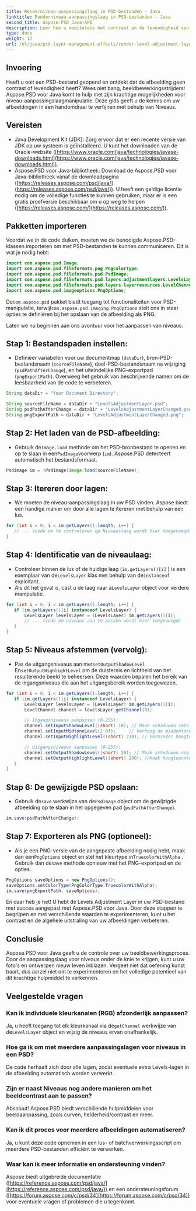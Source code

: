 ```yaml
---
title: Renderniveau-aanpassingslaag in PSD-bestanden - Java
linktitle: Renderniveau-aanpassingslaag in PSD-bestanden - Java
second_title: Aspose.PSD Java-API
description: Leer hoe u moeiteloos het contrast en de levendigheid van afbeeldingen kunt verbeteren met Aspose.PSD voor Java. Beheers niveau-aanpassingslagen met deze stapsgewijze handleiding.
type: docs
weight: 17
url: /nl/java/psd-layer-management-effects/render-level-adjustment-layer-psd/
---
```

## Invoering

Heeft u ooit een PSD-bestand geopend en ontdekt dat de afbeelding geen contrast of levendigheid heeft? Wees niet bang, beeldbewerkingsstrijders! Aspose.PSD voor Java komt te hulp met zijn krachtige mogelijkheden voor niveau-aanpassingslaagmanipulatie. Deze gids geeft u de kennis om uw afbeeldingen in een handomdraai te verfijnen met behulp van Niveaus. 

## Vereisten

- Java Development Kit (JDK): Zorg ervoor dat er een recente versie van JDK op uw systeem is geïnstalleerd. U kunt het downloaden van de Oracle-website ([https://www.oracle.com/java/technologies/javase-downloads.html](https://www.oracle.com/java/technologies/javase-downloads.html)).
- Aspose.PSD voor Java-bibliotheek: Download de Aspose.PSD voor Java-bibliotheek vanaf de downloadpagina ([https://releases.aspose.com/psd/java/](https://releases.aspose.com/psd/java/)). U heeft een geldige licentie nodig om de volledige functies te kunnen gebruiken, maar er is een gratis proefversie beschikbaar om u op weg te helpen ([https://releases.aspose.com/](https://releases.aspose.com/)).

## Pakketten importeren

Voordat we in de code duiken, moeten we de benodigde Aspose.PSD-klassen importeren om met PSD-bestanden te kunnen communiceren. Dit is wat je nodig hebt:

```java
import com.aspose.psd.Image;
import com.aspose.psd.fileformats.png.PngColorType;
import com.aspose.psd.fileformats.psd.PsdImage;
import com.aspose.psd.fileformats.psd.layers.adjustmentlayers.LevelsLayer;
import com.aspose.psd.fileformats.psd.layers.layerresources.LevelChannel;
import com.aspose.psd.imageoptions.PngOptions;
```

 De`com.aspose.psd` pakket biedt toegang tot functionaliteiten voor PSD-manipulatie, terwijl`com.aspose.psd.imaging.PngOptions` stelt ons in staat opties te definiëren bij het opslaan van de afbeelding als PNG.

Laten we nu beginnen aan ons avontuur voor het aanpassen van niveaus:

## Stap 1: Bestandspaden instellen:

- Definieer variabelen voor uw documentmap (`dataDir`), bron-PSD-bestandsnaam (`sourceFileName`), doel-PSD-bestandsnaam na wijziging (`psdPathAfterChange`), en het uiteindelijke PNG-exportpad (`pngExportPath`). Overweeg het gebruik van beschrijvende namen om de leesbaarheid van de code te verbeteren.

```java
String dataDir = "Your Document Directory";

String sourceFileName = dataDir + "LevelsAdjustmentLayer.psd";
String psdPathAfterChange = dataDir + "LevelsAdjustmentLayerChanged.psd";
String pngExportPath = dataDir + "LevelsAdjustmentLayerChanged.png";
```

## Stap 2: Het laden van de PSD-afbeelding:

-  Gebruik de`Image.load` methode om het PSD-bronbestand te openen en op te slaan in een`PsdImage`voorwerp (`im`). Aspose.PSD detecteert automatisch het bestandsformaat.

```java
PsdImage im = (PsdImage)Image.load(sourceFileName);
```

## Stap 3: Itereren door lagen:

- We moeten de niveau-aanpassingslaag in uw PSD vinden. Aspose biedt een handige manier om door alle lagen te itereren met behulp van een lus.

```java
for (int i = 0; i < im.getLayers().length; i++) {
   // ... (code om te controleren op Niveauslaag wordt hier toegevoegd)
}
```

## Stap 4: Identificatie van de niveaulaag:

- Controleer binnen de lus of de huidige laag (`im.getLayers()[i]` ) is een exemplaar van de`LevelsLayer` klas met behulp van de`instanceof` exploitant. 
-  Als dit het geval is, cast u de laag naar a`LevelsLayer` object voor verdere manipulatie.

```java
for (int i = 0; i < im.getLayers().length; i++) {
   if (im.getLayers()[i] instanceof LevelsLayer) {
	   LevelsLayer levelsLayer = (LevelsLayer) im.getLayers()[i];
	   // ... (code om niveaus aan te passen wordt hier toegevoegd)
   }
}
```
## Stap 5: Niveaus afstemmen (vervolg):

-  Pas de uitgangsniveaus aan met`setOutputShadowLevel` En`setOutputHighlightLevel` om de duisternis en lichtheid van het resulterende beeld te beheersen. Deze waarden bepalen het bereik van de ingangsniveaus die aan het uitgangsbereik worden toegewezen.

```java
for (int i = 0; i < im.getLayers().length; i++) {
   if (im.getLayers()[i] instanceof LevelsLayer) {
	   LevelsLayer levelsLayer = (LevelsLayer) im.getLayers()[i];
	   LevelChannel channel = levelsLayer.getChannel(0);

	   // Ingangsniveaus aanpassen (0-255):
	   channel.setInputShadowLevel((short) 10); // Maak schaduwen iets donkerder
	   channel.setInputMidtoneLevel(2.0f);     // Verhoog de middentonen
	   channel.setInputHighlightLevel((short) 230); // Verminder hoogtepunten

	   // Uitgangsniveaus aanpassen (0-255):
	   channel.setOutputShadowLevel((short) 20); // Maak schaduwen nog donkerder
	   channel.setOutputHighlightLevel((short) 200); //Maak hoogtepunten helderder
   }
}
```

## Stap 6: De gewijzigde PSD opslaan:

-  Gebruik de`save` werkwijze van de`PsdImage` object om de gewijzigde afbeelding op te slaan in het opgegeven pad (`psdPathAfterChange`).

```java
im.save(psdPathAfterChange);
```

## Stap 7: Exporteren als PNG (optioneel):

-  Als je een PNG-versie van de aangepaste afbeelding nodig hebt, maak dan een`PngOptions` object en stel het kleurtype in`TruecolorWithAlpha` . Gebruik dan de`save` methode opnieuw met het PNG-exportpad en de opties.

```java
PngOptions saveOptions = new PngOptions();
saveOptions.setColorType(PngColorType.TruecolorWithAlpha);
im.save(pngExportPath, saveOptions);
```

En daar heb je het! U hebt de Levels Adjustment Layer in uw PSD-bestand met succes aangepast met Aspose.PSD voor Java. Door deze stappen te begrijpen en met verschillende waarden te experimenteren, kunt u het contrast en de algehele uitstraling van uw afbeeldingen verbeteren.

## Conclusie

Aspose.PSD voor Java geeft u de controle over uw beeldbewerkingsproces. Door de aanpassingslaag voor niveaus onder de knie te krijgen, kunt u uw foto's en ontwerpen nieuw leven inblazen. Vergeet niet dat oefening kunst baart, dus aarzel niet om te experimenteren en het volledige potentieel van dit krachtige hulpmiddel te verkennen.
 
## Veelgestelde vragen

### Kan ik individuele kleurkanalen (RGB) afzonderlijk aanpassen? 
Ja, u heeft toegang tot elk kleurkanaal via de`getChannel` werkwijze van de`LevelsLayer` object en wijzig de niveaus ervan onafhankelijk.

### Hoe ga ik om met meerdere aanpassingslagen voor niveaus in een PSD?
De code herhaalt zich door alle lagen, zodat eventuele extra Levels-lagen in de afbeelding automatisch worden verwerkt.

### Zijn er naast Niveaus nog andere manieren om het beeldcontrast aan te passen?
Absoluut! Aspose.PSD biedt verschillende hulpmiddelen voor beeldaanpassing, zoals curven, helderheid/contrast en meer.

### Kan ik dit proces voor meerdere afbeeldingen automatiseren? 
Ja, u kunt deze code opnemen in een lus- of batchverwerkingsscript om meerdere PSD-bestanden efficiënt te verwerken.

### Waar kan ik meer informatie en ondersteuning vinden?
Aspose biedt uitgebreide documentatie ([https://reference.aspose.com/psd/java/](https://reference.aspose.com/psd/java/)) en een ondersteuningsforum ([https://forum.aspose.com/c/psd/34](https://forum.aspose.com/c/psd/34)) voor eventuele vragen of problemen die u tegenkomt.